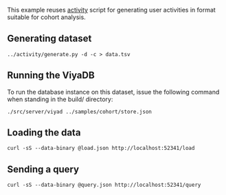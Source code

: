 
This example reuses [activity](../README.md) script for generating user activities in format
suitable for cohort analysis.

## Generating dataset

    ../activity/generate.py -d -c > data.tsv

## Running the ViyaDB

To run the database instance on this dataset, issue the following command when standing in the build/ directory:

    ./src/server/viyad ../samples/cohort/store.json

## Loading the data

    curl -sS --data-binary @load.json http://localhost:52341/load

## Sending a query

    curl -sS --data-binary @query.json http://localhost:52341/query

